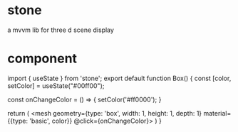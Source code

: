 # stone
a mvvm lib for three d scene display

# component
import { useState } from 'stone';
export default function Box() {
  const [color, setColor] = useState("#00ff00");
  
  const onChangeColor = () => {
    setColor('#ff0000');
  }
  
  return (
    <mesh geometry={type: 'box', width: 1, height: 1, depth: 1} material={{type: 'basic', color}} @click={onChangeColor}></mesh>
  )
}
